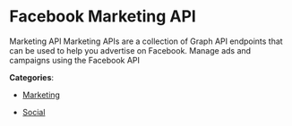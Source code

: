 # Facebook Marketing API


Marketing API Marketing APIs are a collection of Graph API endpoints that can be used to help you advertise on Facebook. Manage ads and campaigns using the Facebook API



**Categories**:

- [Marketing](https://github.com/apis-list/apis-list#marketing)

- [Social](https://github.com/apis-list/apis-list#social)



